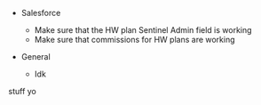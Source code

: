 * Salesforce
    * Make sure that the HW plan Sentinel Admin field is working
    * Make sure that commissions for HW plans are working

* General
    * Idk
    
stuff yo





































